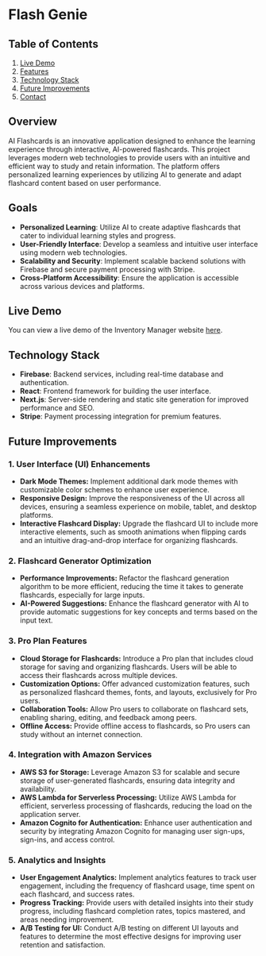 # Flash Genie

## Table of Contents
1. [Live Demo](#live-demo)
2. [Features](#features)
3. [Technology Stack](#technology-stack)
4. [Future Improvements](#future-improvments)
5. [Contact](#contributors)
## Overview
AI Flashcards is an innovative application designed to enhance the learning experience through interactive, AI-powered flashcards. This project leverages modern web technologies to provide users with an intuitive and efficient way to study and retain information. The platform offers personalized learning experiences by utilizing AI to generate and adapt flashcard content based on user performance.

## Goals
- **Personalized Learning**: Utilize AI to create adaptive flashcards that cater to individual learning styles and progress.
- **User-Friendly Interface**: Develop a seamless and intuitive user interface using modern web technologies.
- **Scalability and Security**: Implement scalable backend solutions with Firebase and secure payment processing with Stripe.
- **Cross-Platform Accessibility**: Ensure the application is accessible across various devices and platforms.

## Live Demo
You can view a live demo of the Inventory Manager website [here](https://ai-flashcards-tawny.vercel.app/).

## Technology Stack
- **Firebase**: Backend services, including real-time database and authentication.
- **React**: Frontend framework for building the user interface.
- **Next.js**: Server-side rendering and static site generation for improved performance and SEO.
- **Stripe**: Payment processing integration for premium features.

## Future Improvements
### 1. User Interface (UI) Enhancements
- **Dark Mode Themes:** Implement additional dark mode themes with customizable color schemes to enhance user experience.
- **Responsive Design:** Improve the responsiveness of the UI across all devices, ensuring a seamless experience on mobile, tablet, and desktop platforms.
- **Interactive Flashcard Display:** Upgrade the flashcard UI to include more interactive elements, such as smooth animations when flipping cards and an intuitive drag-and-drop interface for organizing flashcards.

### 2. Flashcard Generator Optimization
- **Performance Improvements:** Refactor the flashcard generation algorithm to be more efficient, reducing the time it takes to generate flashcards, especially for large inputs.
- **AI-Powered Suggestions:** Enhance the flashcard generator with AI to provide automatic suggestions for key concepts and terms based on the input text.

### 3. Pro Plan Features
- **Cloud Storage for Flashcards:** Introduce a Pro plan that includes cloud storage for saving and organizing flashcards. Users will be able to access their flashcards across multiple devices.
- **Customization Options:** Offer advanced customization features, such as personalized flashcard themes, fonts, and layouts, exclusively for Pro users.
- **Collaboration Tools:** Allow Pro users to collaborate on flashcard sets, enabling sharing, editing, and feedback among peers.
- **Offline Access:** Provide offline access to flashcards, so Pro users can study without an internet connection.

### 4. Integration with Amazon Services
- **AWS S3 for Storage:** Leverage Amazon S3 for scalable and secure storage of user-generated flashcards, ensuring data integrity and availability.
- **AWS Lambda for Serverless Processing:** Utilize AWS Lambda for efficient, serverless processing of flashcards, reducing the load on the application server.
- **Amazon Cognito for Authentication:** Enhance user authentication and security by integrating Amazon Cognito for managing user sign-ups, sign-ins, and access control.

### 5. Analytics and Insights
- **User Engagement Analytics:** Implement analytics features to track user engagement, including the frequency of flashcard usage, time spent on each flashcard, and success rates.
- **Progress Tracking:** Provide users with detailed insights into their study progress, including flashcard completion rates, topics mastered, and areas needing improvement.
- **A/B Testing for UI:** Conduct A/B testing on different UI layouts and features to determine the most effective designs for improving user retention and satisfaction.

